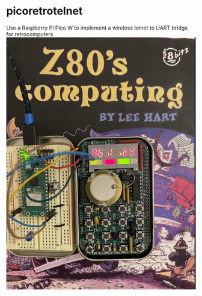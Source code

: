 # picoretrotelnet
Use a Raspberry Pi Pico W to implement a wireless telnet to UART bridge for retrocomputers
![Raspberry Pi Pico W connected to Z80 Membership Card](/picotelnet.png)
